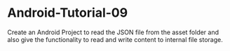 # Android-Tutorial-09
Create an Android Project to read the JSON file from the asset folder and also give the functionality to read and write content to internal file storage.
